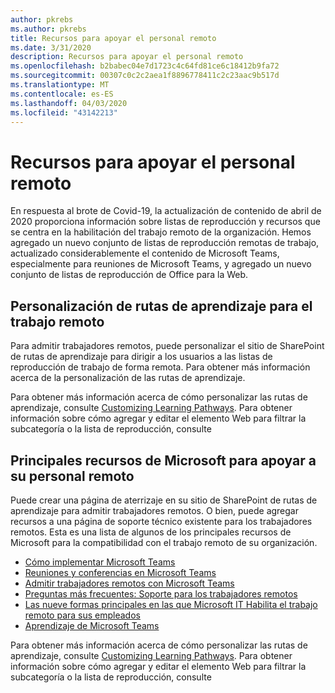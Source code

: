 ```yaml
---
author: pkrebs
ms.author: pkrebs
title: Recursos para apoyar el personal remoto
ms.date: 3/31/2020
description: Recursos para apoyar el personal remoto
ms.openlocfilehash: b2babec04e7d1723c4c64fd81ce6c18412b9fa72
ms.sourcegitcommit: 00307c0c2c2aea1f8896778411c2c23aac9b517d
ms.translationtype: MT
ms.contentlocale: es-ES
ms.lasthandoff: 04/03/2020
ms.locfileid: "43142213"
---
```

# <a name="resources-for-supporting-your-remote-workforce"></a>Recursos para apoyar el personal remoto
En respuesta al brote de Covid-19, la actualización de contenido de abril de 2020 proporciona información sobre listas de reproducción y recursos que se centra en la habilitación del trabajo remoto de la organización. Hemos agregado un nuevo conjunto de listas de reproducción remotas de trabajo, actualizado considerablemente el contenido de Microsoft Teams, especialmente para reuniones de Microsoft Teams, y agregado un nuevo conjunto de listas de reproducción de Office para la Web. 

## <a name="customize-learning-pathways-for-remote-work"></a>Personalización de rutas de aprendizaje para el trabajo remoto
Para admitir trabajadores remotos, puede personalizar el sitio de SharePoint de rutas de aprendizaje para dirigir a los usuarios a las listas de reproducción de trabajo de forma remota. Para obtener más información acerca de la personalización de las rutas de aprendizaje.

Para obtener más información acerca de cómo personalizar las rutas de aprendizaje, consulte [Customizing Learning Pathways](custom_overview.md). Para obtener información sobre cómo agregar y editar el elemento Web para filtrar la subcategoría o la lista de reproducción, consulte 

## <a name="top-resources-from-microsoft-for-supporting-your-remote-workforce"></a>Principales recursos de Microsoft para apoyar a su personal remoto
Puede crear una página de aterrizaje en su sitio de SharePoint de rutas de aprendizaje para admitir trabajadores remotos. O bien, puede agregar recursos a una página de soporte técnico existente para los trabajadores remotos. Esta es una lista de algunos de los principales recursos de Microsoft para la compatibilidad con el trabajo remoto de su organización. 
- [Cómo implementar Microsoft Teams](https://docs.microsoft.com/en-us/microsoftteams/how-to-roll-out-teams)
- [Reuniones y conferencias en Microsoft Teams](https://docs.microsoft.com/en-us/microsoftteams/deploy-meetings-microsoft-teams-landing-page)
- [Admitir trabajadores remotos con Microsoft Teams](https://docs.microsoft.com/en-us/microsoftteams/support-remote-work-with-teams)
- [Preguntas más frecuentes: Soporte para los trabajadores remotos](https://docs.microsoft.com/en-us/microsoftteams/faq-support-remote-workforce)
- [Las nueve formas principales en las que Microsoft IT Habilita el trabajo remoto para sus empleados](https://www.microsoft.com/en-us/microsoft-365/blog/2020/03/12/top-9-ways-microsoft-it-enabling-remote-work-employees/)
- [Aprendizaje de Microsoft Teams](https://docs.microsoft.com/en-us/microsoftteams/training-microsoft-teams-landing-page)


Para obtener más información acerca de cómo personalizar las rutas de aprendizaje, consulte [Customizing Learning Pathways](custom_overview.md). Para obtener información sobre cómo agregar y editar el elemento Web para filtrar la subcategoría o la lista de reproducción, consulte 


 
